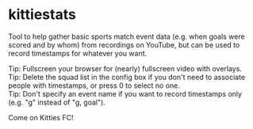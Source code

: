 # kittiestats

Tool to help gather basic sports match event data (e.g. when goals were scored and by whom) from recordings on YouTube, but can be used to record timestamps for whatever you want.

Tip: Fullscreen your browser for (nearly) fullscreen video with overlays.<br>
Tip: Delete the squad list in the config box if you don't need to associate people with timestamps, or press 0 to select no one.<br>
Tip: Don't specify an event name if you want to record timestamps only (e.g. "g" instead of "g, goal").

Come on Kitties FC!
